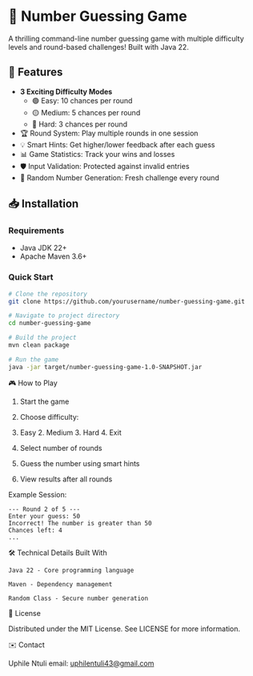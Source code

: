 # 🔢 Number Guessing Game

A thrilling command-line number guessing game with multiple difficulty levels and round-based challenges! Built with Java 22.

## 🚀 Features

- **3 Exciting Difficulty Modes**
    - 🟢 Easy: 10 chances per round
    - 🟡 Medium: 5 chances per round
    - 🔴 Hard: 3 chances per round
- 🏆 Round System: Play multiple rounds in one session
- 💡 Smart Hints: Get higher/lower feedback after each guess
- 📊 Game Statistics: Track your wins and losses
- 🛡️ Input Validation: Protected against invalid entries
- 🎯 Random Number Generation: Fresh challenge every round

## 📥 Installation

### Requirements
- Java JDK 22+
- Apache Maven 3.6+

### Quick Start
```bash
# Clone the repository
git clone https://github.com/yourusername/number-guessing-game.git

# Navigate to project directory
cd number-guessing-game

# Build the project
mvn clean package

# Run the game
java -jar target/number-guessing-game-1.0-SNAPSHOT.jar
```
🎮 How to Play

1. Start the game

2. Choose difficulty:

1. Easy   2. Medium   3. Hard   4. Exit

3. Select number of rounds

4. Guess the number using smart hints

5. View results after all rounds

Example Session:
```commandline
--- Round 2 of 5 ---
Enter your guess: 50
Incorrect! The number is greater than 50
Chances left: 4
...
```
🛠️ Technical Details
Built With

    Java 22 - Core programming language

    Maven - Dependency management

    Random Class - Secure number generation

📜 License

Distributed under the MIT License. See LICENSE for more information.

✉️ Contact

Uphile Ntuli email: uphilentuli43@gmail.com
